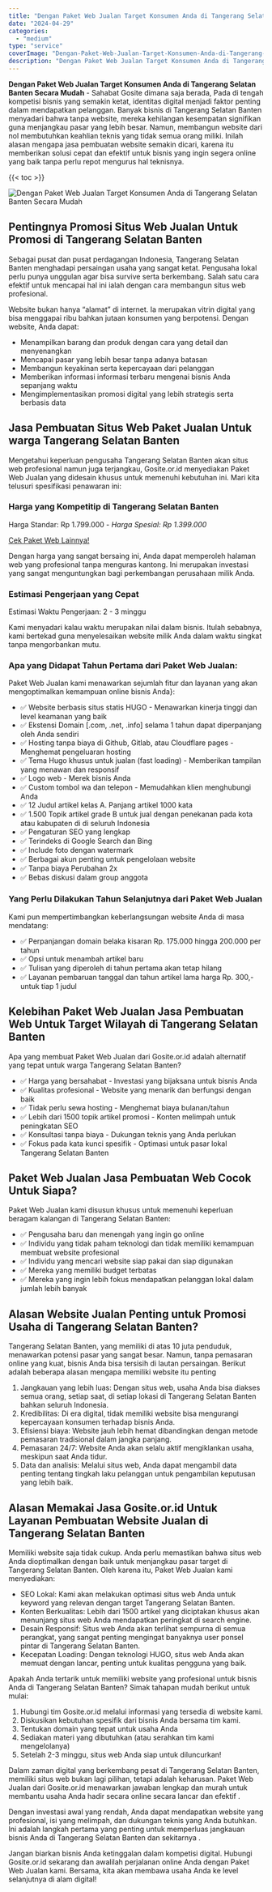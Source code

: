 ```yaml
---
title: "Dengan Paket Web Jualan Target Konsumen Anda di Tangerang Selatan Banten Secara Mudah"
date: "2024-04-29"
categories: 
  - "medium"
type: "service"
coverImage: "Dengan-Paket-Web-Jualan-Target-Konsumen-Anda-di-Tangerang-Selatan-Banten-Secara-Mudah.png"
description: "Dengan Paket Web Jualan Target Konsumen Anda di Tangerang Selatan Banten Secara Mudah. Jangan biarkan bisnis Anda ketinggalan dalam kompetisi digital. Hubung..."
---
```


**Dengan Paket Web Jualan Target Konsumen Anda di Tangerang Selatan Banten Secara Mudah** - Sahabat Gosite dimana saja berada, Pada di tengah kompetisi bisnis yang semakin ketat, identitas digital menjadi faktor penting dalam mendapatkan pelanggan. Banyak bisnis di Tangerang Selatan Banten menyadari bahwa tanpa website, mereka kehilangan kesempatan signifikan guna menjangkau pasar yang lebih besar. Namun, membangun website dari nol membutuhkan keahlian teknis yang tidak semua orang miliki. Inilah alasan mengapa jasa pembuatan website semakin dicari, karena itu memberikan solusi cepat dan efektif untuk bisnis yang ingin segera online yang baik tanpa perlu repot mengurus hal teknisnya.

{{< toc >}}

![Dengan Paket Web Jualan Target Konsumen Anda di Tangerang Selatan Banten Secara Mudah](/images/medium/Dengan-Paket-Web-Jualan-Target-Konsumen-Anda-di-Tangerang-Selatan-Banten-Secara-Mudah.png)

## Pentingnya Promosi Situs Web Jualan Untuk Promosi di Tangerang Selatan Banten

Sebagai pusat dan pusat perdagangan Indonesia, Tangerang Selatan Banten menghadapi persaingan usaha yang sangat ketat. Pengusaha lokal perlu punya unggulan agar bisa survive serta berkembang. Salah satu cara efektif untuk mencapai hal ini ialah dengan cara membangun situs web profesional.

Website bukan hanya “alamat” di internet. Ia merupakan vitrin digital yang bisa menggapai ribu bahkan jutaan konsumen yang berpotensi. Dengan website, Anda dapat:

- Menampilkan barang dan produk dengan cara yang detail dan menyenangkan
- Mencapai pasar yang lebih besar tanpa adanya batasan
- Membangun keyakinan serta kepercayaan dari pelanggan
- Memberikan informasi informasi terbaru mengenai bisnis Anda sepanjang waktu
- Mengimplementasikan promosi digital yang lebih strategis serta berbasis data

## Jasa Pembuatan Situs Web Paket Jualan Untuk warga Tangerang Selatan Banten

Mengetahui keperluan pengusaha Tangerang Selatan Banten akan situs web profesional namun juga terjangkau, Gosite.or.id menyediakan Paket Web Jualan yang didesain khusus untuk memenuhi kebutuhan ini. Mari kita telusuri spesifikasi penawaran ini:

### Harga yang Kompetitip di Tangerang Selatan Banten

<a class="cta-button">Harga Standar: Rp 1.799.000 - <em>Harga Spesial: Rp 1.399.000</em></a>

<a href="/jasa-web/" class="cta-button">Cek Paket Web Lainnya!</a>

Dengan harga yang sangat bersaing ini, Anda dapat memperoleh halaman web yang profesional tanpa menguras kantong. Ini merupakan investasi yang sangat menguntungkan bagi perkembangan perusahaan milik Anda.

### Estimasi Pengerjaan yang Cepat

Estimasi Waktu Pengerjaan: 2 - 3 minggu

Kami menyadari kalau waktu merupakan nilai dalam bisnis. Itulah sebabnya, kami bertekad guna menyelesaikan website milik Anda dalam waktu singkat tanpa mengorbankan mutu.

### Apa yang Didapat Tahun Pertama dari Paket Web Jualan:

Paket Web Jualan kami menawarkan sejumlah fitur dan layanan yang akan mengoptimalkan kemampuan online bisnis Anda}:

- ✅ Website berbasis situs statis HUGO - Menawarkan kinerja tinggi dan level keamanan yang baik
- ✅ Ekstensi Domain \[.com, .net, .info\] selama 1 tahun dapat diperpanjang oleh Anda sendiri
- ✅ Hosting tanpa biaya di Github, Gitlab, atau Cloudflare pages - Menghemat pengeluaran hosting
- ✅ Tema Hugo khusus untuk jualan (fast loading) - Memberikan tampilan yang menawan dan responsif
- ✅ Logo web - Merek bisnis Anda
- ✅ Custom tombol wa dan telepon - Memudahkan klien menghubungi Anda
- ✅ 12 Judul artikel kelas A. Panjang artikel 1000 kata
- ✅ 1.500 Topik artikel grade B untuk jual dengan penekanan pada kota atau kabupaten di di seluruh Indonesia
- ✅ Pengaturan SEO yang lengkap
- ✅ Terindeks di Google Search dan Bing
- ✅ Include foto dengan watermark
- ✅ Berbagai akun penting untuk pengelolaan website
- ✅ Tanpa biaya Perubahan 2x
- ✅ Bebas diskusi dalam group anggota

### Yang Perlu Dilakukan Tahun Selanjutnya dari Paket Web Jualan

Kami pun mempertimbangkan keberlangsungan website Anda di masa mendatang:

- ✅ Perpanjangan domain belaka kisaran Rp. 175.000 hingga 200.000 per tahun
- ✅ Opsi untuk menambah artikel baru
- ✅ Tulisan yang diperoleh di tahun pertama akan tetap hilang
- ✅ Layanan pembaruan tanggal dan tahun artikel lama harga Rp. 300,- untuk tiap 1 judul

## Kelebihan Paket Web Jualan Jasa Pembuatan Web Untuk Target Wilayah di Tangerang Selatan Banten

Apa yang membuat Paket Web Jualan dari Gosite.or.id adalah alternatif yang tepat untuk warga Tangerang Selatan Banten?

- ✅ Harga yang bersahabat - Investasi yang bijaksana untuk bisnis Anda
- ✅ Kualitas profesional - Website yang menarik dan berfungsi dengan baik
- ✅ Tidak perlu sewa hosting - Menghemat biaya bulanan/tahun
- ✅ Lebih dari 1500 topik artikel promosi - Konten melimpah untuk peningkatan SEO
- ✅ Konsultasi tanpa biaya - Dukungan teknis yang Anda perlukan
- ✅ Fokus pada kata kunci spesifik - Optimasi untuk pasar lokal Tangerang Selatan Banten

## Paket Web Jualan Jasa Pembuatan Web Cocok Untuk Siapa?

Paket Web Jualan kami disusun khusus untuk memenuhi keperluan beragam kalangan di Tangerang Selatan Banten:

- ✅ Pengusaha baru dan menengah yang ingin go online
- ✅ Individu yang tidak paham teknologi dan tidak memiliki kemampuan membuat website profesional
- ✅ Individu yang mencari website siap pakai dan siap digunakan
- ✅ Mereka yang memiliki budget terbatas
- ✅ Mereka yang ingin lebih fokus mendapatkan pelanggan lokal dalam jumlah lebih banyak

## Alasan Website Jualan Penting untuk Promosi Usaha di Tangerang Selatan Banten?

Tangerang Selatan Banten, yang memiliki di atas 10 juta penduduk, menawarkan potensi pasar yang sangat besar. Namun, tanpa pemasaran online yang kuat, bisnis Anda bisa tersisih di lautan persaingan. Berikut adalah beberapa alasan mengapa memiliki website itu penting

1. Jangkauan yang lebih luas: Dengan situs web, usaha Anda bisa diakses semua orang, setiap saat, di setiap lokasi di Tangerang Selatan Banten bahkan seluruh Indonesia.
2. Kredibilitas: Di era digital, tidak memiliki website bisa mengurangi kepercayaan konsumen terhadap bisnis Anda.
3. Efisiensi biaya: Website jauh lebih hemat dibandingkan dengan metode pemasaran tradisional dalam jangka panjang.
4. Pemasaran 24/7: Website Anda akan selalu aktif mengiklankan usaha, meskipun saat Anda tidur.
5. Data dan analisis: Melalui situs web, Anda dapat mengambil data penting tentang tingkah laku pelanggan untuk pengambilan keputusan yang lebih baik.

## Alasan Memakai Jasa Gosite.or.id Untuk Layanan Pembuatan Website Jualan di Tangerang Selatan Banten

Memiliki website saja tidak cukup. Anda perlu memastikan bahwa situs web Anda dioptimalkan dengan baik untuk menjangkau pasar target di Tangerang Selatan Banten. Oleh karena itu, Paket Web Jualan kami menyediakan:

- SEO Lokal: Kami akan melakukan optimasi situs web Anda untuk keyword yang relevan dengan target Tangerang Selatan Banten.
- Konten Berkualitas: Lebih dari 1500 artikel yang diciptakan khusus akan menunjang situs web Anda mendapatkan peringkat di search engine.
- Desain Responsif: Situs web Anda akan terlihat sempurna di semua perangkat, yang sangat penting mengingat banyaknya user ponsel pintar di Tangerang Selatan Banten.
- Kecepatan Loading: Dengan teknologi HUGO, situs web Anda akan memuat dengan lancar, penting untuk kualitas pengguna yang baik.

Apakah Anda tertarik untuk memiliki website yang profesional untuk bisnis Anda di Tangerang Selatan Banten? Simak tahapan mudah berikut untuk mulai:

1. Hubungi tim Gosite.or.id melalui informasi yang tersedia di website kami.
2. Diskusikan kebutuhan spesifik dari bisnis Anda bersama tim kami.
3. Tentukan domain yang tepat untuk usaha Anda
4. Sediakan materi yang dibutuhkan (atau serahkan tim kami mengelolanya)
5. Setelah 2-3 minggu, situs web Anda siap untuk diluncurkan!

Dalam zaman digital yang berkembang pesat di Tangerang Selatan Banten, memiliki situs web bukan lagi pilihan, tetapi adalah keharusan. Paket Web Jualan dari Gosite.or.id menawarkan jawaban lengkap dan murah untuk membantu usaha Anda hadir secara online secara lancar dan efektif .

Dengan investasi awal yang rendah, Anda dapat mendapatkan website yang profesional, isi yang melimpah, dan dukungan teknis yang Anda butuhkan. Ini adalah langkah pertama yang penting untuk memperluas jangkauan bisnis Anda di Tangerang Selatan Banten dan sekitarnya .

Jangan biarkan bisnis Anda ketinggalan dalam kompetisi digital. Hubungi Gosite.or.id sekarang dan awalilah perjalanan online Anda dengan Paket Web Jualan kami. Bersama, kita akan membawa usaha Anda ke level selanjutnya di alam digital!